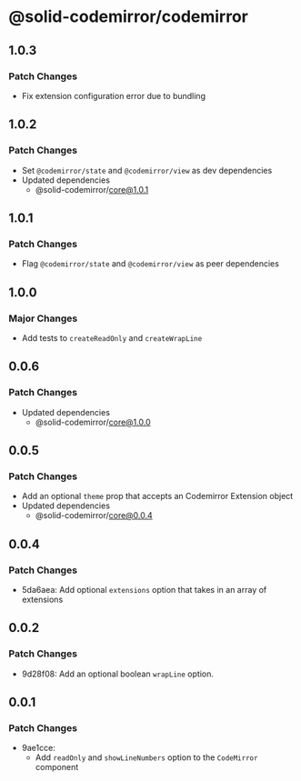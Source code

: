 # @solid-codemirror/codemirror

## 1.0.3

### Patch Changes

- Fix extension configuration error due to bundling

## 1.0.2

### Patch Changes

- Set `@codemirror/state` and `@codemirror/view` as dev dependencies
- Updated dependencies
  - @solid-codemirror/core@1.0.1

## 1.0.1

### Patch Changes

- Flag `@codemirror/state` and `@codemirror/view` as peer dependencies

## 1.0.0

### Major Changes

- Add tests to `createReadOnly` and `createWrapLine`

## 0.0.6

### Patch Changes

- Updated dependencies
  - @solid-codemirror/core@1.0.0

## 0.0.5

### Patch Changes

- Add an optional `theme` prop that accepts an Codemirror Extension object
- Updated dependencies
  - @solid-codemirror/core@0.0.4

## 0.0.4

### Patch Changes

- 5da6aea: Add optional `extensions` option that takes in an array of extensions

## 0.0.2

### Patch Changes

- 9d28f08: Add an optional boolean `wrapLine` option.

## 0.0.1

### Patch Changes

- 9ae1cce:
  - Add `readOnly` and `showLineNumbers` option to the `CodeMirror` component
